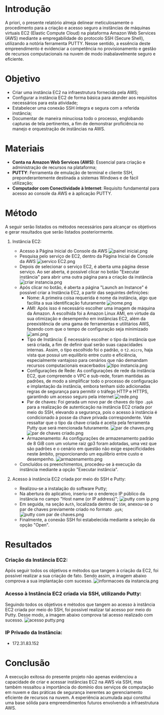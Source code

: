 
# Introdução 

A priori, o presente relatório almeja delinear meticulosamente o procedimento para a criação e acesso seguro a instâncias de máquinas virtuais EC2 (Elastic Compute Cloud) na plataforma Amazon Web Services (AWS) mediante a empregabilidade do protocolo SSH (Secure Shell), utilizando a notória ferramenta PUTTY. Nesse sentido, a essência deste empreendimento é evidenciar a competência no provisionamento e gestão de recursos computacionais na nuvem de modo inabalavelmente seguro e eficiente.

# Objetivo
* Criar uma instância EC2 na infraestrutura fornecida pela AWS;
* Configurar a instância EC2 de forma básica para atender aos requisitos necessários para esta atividade;
* Estabelecer uma conexão SSH íntegra e segura com a referida instância;
* Documentar de maneira minuciosa todo o processo, englobando capturas de tela pertinentes, a fim de demonstrar proficiência no manejo e orquestração de instâncias na AWS.

# Materiais
* **Conta na Amazon Web Services (AWS)**: Essencial para criação e administração de recursos na plataforma;
* **PUTTY**: Ferramenta de emulação de terminal e cliente SSH, preponderantemente destinada a sistemas Windows e de fácil utilização;
* **Computador com Conectividade à Internet**: Requisito fundamental para acesso ao console da AWS e à aplicação PUTTY.

# Método 
A seguir serão listados os métodos necessários para alcançar os objetivos e gerar resultados que serão listados posteriormente. 

1. Instância EC2:
	* Acesso à Página Inicial do Console da AWS
		![painel inicial.png](./imagens/painel%20inicial.png)
	* Pesquisa pelo serviço de EC2, dentro da Página Inicial de Console da AWS
		![servico EC2.png](./imagens/servico%20EC2.png)
	* Depois de selecionar o serviço EC2, é aberta uma página desse serviço. Ao ser aberta, é possível clicar no botão "Executar instância" para abrir uma outra página para a criação da instância
		![criar instancia.png](./imagens/criar%20instancia.png)
	* Após clicar no botão, é aberta a página "Launch an Instance" é possível criar a Instância EC2, a partir das seguintes definições:
		* Nome: A primeira coisa requerida é nome da instância, algo que facilita a sua identificação futuramente
			![nome.png](./imagens/nome.png)
		* AMI: Após isso é necessário escolher uma imagem de máquina da Amazon. A escolhida foi a Amazon Linux AMI, em virtude da sua otimização e desempenho em instâncias EC2, além da preexistência de uma gama de ferramentas e utilitários AWS, fazendo com que o tempo de configuração seja minimizado
			![ami.png](./imagens/ami.png)
		* Tipo de Instância: É necessário escolher o tipo da instância que será criada, a fim de definir qual serão suas capacidades internas. Assim, o tipo escolhido foi o padrão, o `t2.micro`, haja vista que possui um equilíbrio entre custo e eficiência, especialmente vantajoso para cenários que não demandam recursos computacionais exacerbados 
			![tipo instancia.png](./imagens/tipo%20instancia.png)
		* Configurações de Rede: As configurações de rede da instância EC2, que compreende o VPC e sub-rede, foram mantidas as padrões, de modo a simplificar todo o processo de configuração e implantação da instância, embora tenham sido adicionadas regras de segurança para permitir o tráfego HTTP e HTTPS, garantindo um acesso seguro pela internet
			![rede.png](./imagens/rede.png)
		* Par de chaves: Foi gerada um novo par de chaves do tipo `.ppk` para a realização de autenticação na instância EC2 criada por meio do SSH, elevando a segurança, pois o acesso à instância é condicionado à posse da chave privada correspondente. Vale ressaltar que o tipo da chave criada é aceita pela ferramenta Putty que será mencionada futuramente. 
			![par de chaves.png](./imagens/par%20de%20chaves.png)
			![par de chaves criado.png](./imagens/par%20de%20chaves%20criado.png)
		* Armazenamento: As configurações de armazenamento padrão de 8 GiB com um volume raiz gp3 foram adotadas, uma vez que são padrões e o  cenário em questão não exige especificidades neste âmbito, proporcionando um equilíbrio entre custo e desempenho.
			![armazenamento.png](./imagens/armazenamento.png)
	* Concluídos os preenchimentos, procedeu-se à execução da instância mediante a opção "Executar instância".
	
2. Acesso à instância EC2 criada por meio do SSH e Putty:
	* Realizou-se a instalação do software Putty;
	- Na abertura do aplicativo, inseriu-se o endereço IP público da instância no campo "Host name (or IP address)";
			![putty com ip.png](./imagens/putty%20com%20ip.png)
	- Em seguida, na seção `Auth`, localizada dentro de `SSH`, anexou-se o par de chaves previamente criado no formato `.ppk`;
			![putty com par de chaves.png](./imagens/putty%20com%20par%20de%20chaves.png)
	- Finalmente, a conexão SSH foi estabelecida mediante a seleção da opção "Open".

# Resultados

### Criação da Instância EC2:
Após seguir todos os objetivos e métodos que tangem à criação da EC2, foi possível realizar a sua criação de fato. Sendo assim, a imagem abaixo comprova a sua implantação com sucesso.
![informacoes da instancia.png](./imagens/informacoes%20da%20instancia.png)

### Acesso à Instância EC2 criada via SSH, utilizando Putty:
Seguindo todos os objetivos e métodos que tangem ao acesso à instância EC2 criada por meio do SSH, foi possível realizar tal acesso por meio do Putty. Desse modo, a imagem abaixo comprova tal acesso realizado com sucesso.
![acesso putty.png](./imagens/acesso%20putty.png)

### IP Privado da Instância:
* 172.31.83.152


# Conclusão 

A execução exitosa do presente projeto não apenas evidenciou a capacidade de criar e acessar instâncias EC2 na AWS via SSH, mas também ressaltou a importância do domínio dos serviços de computação em nuvem e das práticas de segurança inerentes ao gerenciamento eficiente de recursos na nuvem. A experiência acumulada aqui constitui uma base sólida para empreendimentos futuros envolvendo a infraestrutura AWS.